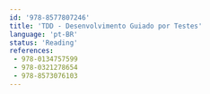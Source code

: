 ```yaml
---
id: '978-8577807246'
title: 'TDD - Desenvolvimento Guiado por Testes'
language: 'pt-BR'
status: 'Reading'
references:
 - 978-0134757599
 - 978-0321278654
 - 978-8573076103
---
```

